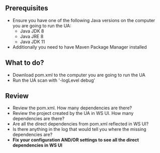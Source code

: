 ## Prerequisites
* Ensure you have one of the following Java versions on the computer you are going to run the UA: 
  * Java JDK 8
  * Java JRE 8
  * Java JDK 11
* Additionally you need to have Maven Package Manager installed 

## What to do?
* Download pom.xml to the computer you are going to run the UA
* Run the UA scan with '-logLevel debug' 

## Review
* Review the pom.xml. How many dependencies are there?
* Review the project created by the UA in WS UI. How many dependencies are there?
* Are all the direct dependencies from pom.xml reflected in WS UI?
* Is there anything in the log that would tell you where the missing dependencies are?
* **Fix your configuration AND/OR settings to see all the direct dependencies in WS UI**
